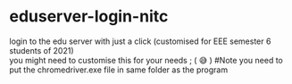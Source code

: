 # eduserver-login-nitc
login to the edu server with just a click (customised for EEE semester 6 students of 2021) <br>
you might need to customise this for your needs ; ( 😅 )
#Note
you need to put the chromedriver.exe file in same folder as the program
